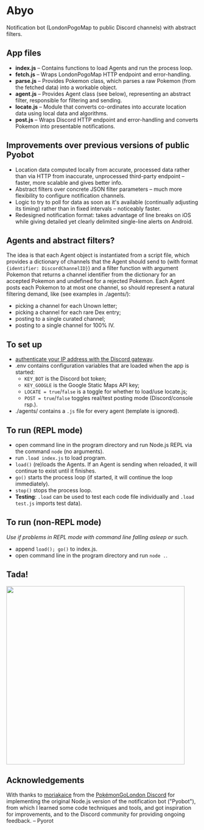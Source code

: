 # Abyo
Notification bot (LondonPogoMap to public Discord channels) with abstract filters.

## App files
- **index.js** – Contains functions to load Agents and run the process loop.
- **fetch.js** – Wraps LondonPogoMap HTTP endpoint and error-handling.
- **parse.js** – Provides Pokemon class, which parses a raw Pokemon (from the fetched data) into a workable object.
- **agent.js** – Provides Agent class (see below), representing an abstract filter, responsible for filtering and sending.
- **locate.js** – Module that converts co-ordinates into accurate location data using local data and algorithms.
- **post.js** – Wraps Discord HTTP endpoint and error-handling and converts Pokemon into presentable notifications.

## Improvements over previous versions of public Pyobot
* Location data computed locally from accurate, processed data rather than via HTTP from inaccurate, unprocessed third-party endpoint – faster, more scalable and gives better info.
* Abstract filters over concrete JSON filter parameters – much more flexibility to configure notification channels.
* Logic to try to poll for data as soon as it's available (continually adjusting its timing) rather than in fixed intervals – noticeably faster.
* Redesigned notification format: takes advantage of line breaks on iOS while giving detailed yet clearly delimited single-line alerts on Android.

## Agents and abstract filters?
The idea is that each Agent object is instantiated from a script file, which provides a dictionary of channels that the Agent should send to (with format `{identifier: DiscordChannelID}`) and a filter function with argument Pokemon that returns a channel identifier from the dictionary for an accepted Pokemon and undefined for a rejected Pokemon. Each Agent posts each Pokemon to at most one channel, so should represent a natural filtering demand, like (see examples in ./agents/):
- picking a channel for each Unown letter;
- picking a channel for each rare Dex entry;
- posting to a single curated channel;
- posting to a single channel for 100% IV.

## To set up
- [authenticate your IP address with the Discord gateway](https://pastebin.com/NRh6Lb90).
- .env contains configuration variables that are loaded when the app is started:
    - `KEY_BOT` is the Discord bot token;
    - `KEY_GOOGLE` is the Google Static Maps API key;
    - `LOCATE = true`/`false` is a toggle for whether to load/use locate.js;
    - `POST = true`/`false` toggles real/test posting mode (Discord/console rsp.).
- ./agents/ contains a `.js` file for every agent (template is ignored).

## To run (REPL mode)
- open command line in the program directory and run Node.js REPL via the command `node` (no arguments).
- run `.load index.js` to load program.
- `load()` (re)loads the Agents. If an Agent is sending when reloaded, it will continue to exist until it finishes.
- `go()` starts the process loop (if started, it will continue the loop immediately).
- `stop()` stops the process loop.
- **Testing**: `.load` can be used to test each code file individually and `.load test.js` imports test data).

## To run (non-REPL mode)
*Use if problems in REPL mode with command line falling asleep or such.*
- append `load(); go()` to index.js.
- open command line in the program directory and run `node .`.

## Tada!
<img src="https://cdn.discordapp.com/attachments/293838131407486980/385244167627866112/image.png" width="468"/>

## Acknowledgements
With thanks to [moriakaice](https://github.com/moriakaice/) from the  [PokémonGoLondon Discord](https://discord.gg/en6ea96) for implementing the original Node.js version of the notification bot ("Pyobot"), from which I learned some code techniques and tools, and got inspiration for improvements, and to the Discord community for providing ongoing feedback.
    – Pyorot
